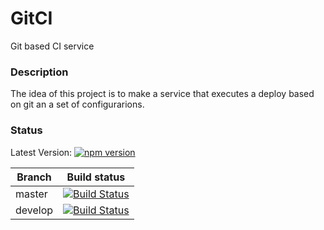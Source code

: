 # GitCI
Git based CI service

### Description
The idea of this project is to make a service that executes a deploy based on git an a set of configurarions.

### Status
Latest Version: [![npm version](https://badge.fury.io/js/gitci.svg)](https://badge.fury.io/js/gitci)

| Branch   | Build status |
|----------|:------------:|
| master   | [![Build Status](https://travis-ci.org/jmtvms/GitCI.svg?branch=master)](https://travis-ci.org/jmtvms/GitCI)  |
| develop  | [![Build Status](https://travis-ci.org/jmtvms/GitCI.svg?branch=develop)](https://travis-ci.org/jmtvms/GitCI)  |